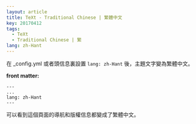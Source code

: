 ```yaml
---
layout: article
title: TeXt - Traditional Chinese | 繁體中文
key: 20170412
tags:
  - TeXt
  - Traditional Chinese | 繁
lang: zh-Hant
---
```


在 _config.yml 或者頭信息裏設置 `lang: zh-Hant` 後，主題文字變為繁體中文。

<!--more-->

**front matter:**

    ---
    ...
    lang: zh-Hant
    ---

可以看到這個頁面的導航和版權信息都變成了繁體中文。
